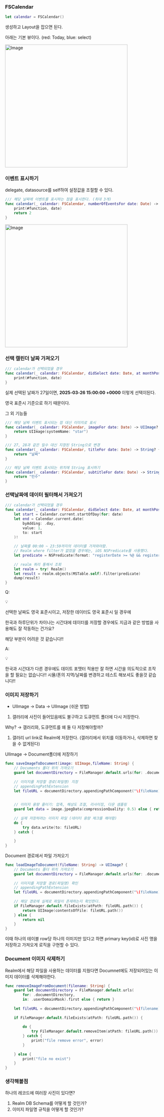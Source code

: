 ### FSCalendar

```swift
let calendar = FSCalendar()
```

생성하고 Layout을 잡으면 된다.

아래는 기본 뷰이다. (red: Today, blue: select)

<img width="401" alt="Image" src="https://github.com/user-attachments/assets/6d0bd701-05ca-4215-994d-6092165651c5" />

### 이벤트 표시하기

delegate, datasource를 self하여 설정값을 조절할 수 있다.

```swift
/// 해당 날짜에 이벤트를 표시하는 점을 표시한다. (최대 3개)
func calendar(_ calendar: FSCalendar, numberOfEventsFor date: Date) -> Int {
    print(#function, date)
    return 2
}
```

<img width="401" alt="Image" src="https://github.com/user-attachments/assets/63e96ad7-8fc3-44f1-8909-884ac2aad29a" />

### 선택 캘린더 날짜 가져오기

```swift
/// calendar가 선택되었을 경우
func calendar(_ calendar: FSCalendar, didSelect date: Date, at monthPosition: FSCalendarMonthPosition) {
    print(#function, date)
}
```

실제 선택된 날짜가 27일이면, **2025-03-26 15:00:00 +0000** 이렇게 선택이된다.

영국 표준시 기준으로 하기 때문이다.

그 외 기능들

```swift
/// 해당 날짜 이벤트 표시되는 점 대신 이미지로 표시
func calendar(_ calendar: FSCalendar, imageFor date: Date) -> UIImage? {
    return UIImage(systemName: "star")
}

/// 27, 28과 같은 일수 대신 지정된 String으로 변경
func calendar(_ calendar: FSCalendar, titleFor date: Date) -> String? {
    return "날짜"
}

/// 해당 날짜 이벤트 표시되는 위치에 String 표시하기
func calendar(_ calendar: FSCalendar, subtitleFor date: Date) -> String? {
    return "민수"
}
```

### 선택날짜에 데이터 필터해서 가져오기

```swift
/// calendar가 선택되었을 경우
func calendar(_ calendar: FSCalendar, didSelect date: Date, at monthPosition: FSCalendarMonthPosition) {
    let start = Calendar.current.startOfDay(for: date)
    let end = Calendar.current.date(
        byAdding: .day,
        value: 1,
        to: start
    )!
    
    // 날짜를 00:00 ~ 23:59까지의 데이터를 가져와야함.
    // Realm where filter가 없었을 경우에는, iOS NSPredicate를 사용했다.
    let predicate = NSPredicate(format: "registerDate >= %@ && registerDate < %@", start as NSDate, end as NSDate)
    
    // realm 쿼리 통해서 조회
    let realm = try! Realm()
    let result = realm.objects(MSTable.self).filter(predicate)
    dump(result)
}
```

Q: 

<aside>
💡

선택한 날짜도 영국 표준시이고, 저장한 데이터도 영국 표준시 일 경우에

한국과 하루단위가 차이나는 시간대에 데이터를 저장할 경우에도
지금과 같은 방법을 사용해도 잘 작동하는 건가요?

해당 부분이 어려운 것 같습니다!!

</aside>

A:

<aside>
💡

한국과 시간대가 다른 경우에도 데이트 포맷터 적용만 잘 하면 시간을 의도적으로 조작을 할 필요는 없습니다!! 시뮬/폰의 지역/날짜를 변경하고 테스트 해보셔도 좋을것 같습니다!!

</aside>

### 이미지 저장하기

- UIImage → Data → UIImage (쉬운 방법)

1. 갤러리에 사진이 들어있음에도 불구하고 도큐먼트 폴더에 다시 저장한다.

Why? → 갤러리와, 도큐먼트를 왜 둘 다 저장해야할까?

1. 갤러리 url link로 Realm에 저장한다. (갤러리에서 위치를 이동하거나, 삭제하면 찾을 수 없게된다)

UIImage → Document폴더에 저장하기

```swift
func saveImageToDocument(image: UIImage,fileName: String) {
    // Documents 폴더 위치 가져오기
    guard let documentDirectory = FileManager.default.urls(for: .documentDirectory, in: .userDomainMask).first else { return }
    
    // 이미지를 저장할 경로(파일명) 지정
    // appendingPathExtension
    let fileURL = documentDirectory.appendingPathComponent("\(fileName).jpg")
    
    
    // 이미지 용량 줄이기: 압축, 해상도 조절, 리사이징, 다운 샘플링
    guard let data = image.jpegData(compressionQuality: 0.5) else { return }
    
    // 실제 저장하려는 이미지 파일 (데이터 용량 체크를 해야함)
    do {
        try data.write(to: fileURL)
    } catch {
        
    }
}
```

Document 경로에서 파일 가져오기

```swift
func loadImageToDocument(fileName: String) -> UIImage? {
    // Documents 폴더 위치 가져오기
    guard let documentDirectory = FileManager.default.urls(for: .documentDirectory, in: .userDomainMask).first else { return nil }
    
    // 이미지를 저장할 경로(파일명) 확인
    // appendingPathExtension
    let fileURL = documentDirectory.appendingPathComponent("\(fileName).jpg")
    
    // 해당 경로에 실제로 파일이 존재하는지 확인한다.
    if FileManager.default.fileExists(atPath: fileURL.path()) {
        return UIImage(contentsOfFile: fileURL.path())
    } else {
        return nil
    }
}
```

이때 하나의 테이블 row당 하나의 이미지만 있다고 하면 primary key(id)로 사진 명을 저장하고 가져오게 로직을 구현할 수 있다.

### Document 이미지 삭제하기

Realm에서 해당 파일을 사용하는 데이터를 지웠다면 Documnet에도 저장되어있는 이미지 데이터를 삭제해야한다.

```swift
func removeImageFromDocument(filename: String) {
    guard let documentDirectory = FileManager.default.urls(
        for: .documentDirectory,
        in: .userDomainMask).first else { return }
    
    let fileURL = documentDirectory.appendingPathComponent("\(filename).jpg")
    
    if FileManager.default.fileExists(atPath: fileURL.path()) {
        
        do {
            try FileManager.default.removeItem(atPath: fileURL.path())
        } catch {
            print("file remove error", error)
        }
        
    } else {
        print("file no exist")
    }
}
```

### 생각해볼점

하나의 레코드에 여러장 사진이 있다면?

1. Realm DB Schema를 어떻게 할 것인가?
2. 이미지 파일명 규칙을 어떻게 할 것인가?
